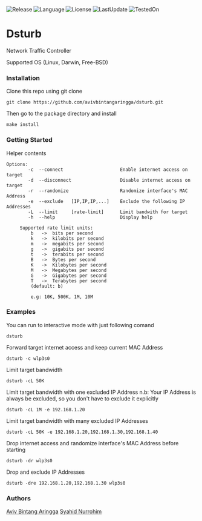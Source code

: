 ![Release](https://img.shields.io/badge/release-beta-yellow.svg)
![Language](https://img.shields.io/badge/made%20with-bash-brightgreen.svg)
![License](https://img.shields.io/badge/license-GPLv3-blue.svg)
![LastUpdate](https://img.shields.io/badge/last%20update-2020%2F03-orange.svg)
![TestedOn](https://img.shields.io/badge/tested%20on-Kali%20Linux-red.svg)

# Dsturb
Network Traffic Controller

Supported OS (Linux, Darwin, Free-BSD)

### Installation
Clone this repo using git clone
```
git clone https://github.com/avivbintangaringga/dsturb.git
```
Then go to the package directory and install
```
make install
```
### Getting Started
Helper contents
    
	Options:
            -c  --connect                     Enable internet access on target
            -d  --disconnect                  Disable internet access on target
            -r  --randomize                   Randomize interface's MAC Address
            -e  --exclude   [IP,IP,IP,...]    Exclude the following IP Addresses
            -L  --limit     [rate-limit]      Limit bandwith for target
            -h  --help                        Display help
    
         Supported rate limit units:
             b   ->  bits per second
             k   ->  kilobits per second
             m   ->  megabits per second
             g   ->  gigabits per second
             t   ->  terabits per second
             B   ->  Bytes per second
             K   ->  Kilobytes per second
             M   ->  Megabytes per second
             G   ->  Gigabytes per second
             T   ->  Terabytes per second
             (default: b)
    
             e.g: 10K, 500K, 1M, 10M
### Examples
You can run to interactive mode with just following comand
```
dsturb
```
Forward target internet access and keep current MAC Address
```
dsturb -c wlp3s0
```
Limit target bandwidth
```
dsturb -cL 50K
```
Limit target bandwidth with one excluded IP Address 
n.b: Your IP Address is always be excluded, so you don't have to exclude it explicitly
```
dsturb -cL 1M -e 192.168.1.20
```
Limit target bandwidth with many excluded IP Addresses
```
dsturb -cL 50K -e 192.168.1.20,192.168.1.30,192.168.1.40
```
Drop internet access and randomize interface's MAC Address before starting
```
dsturb -dr wlp3s0
```
Drop and exclude IP Addresses
```
dsturb -dre 192.168.1.20,192.168.1.30 wlp3s0
```
### Authors
[Aviv Bintang Aringga](https://github.com/avivbintangaringga)
[Syahid Nurrohim](https://github.com/syahidnurrohim)

